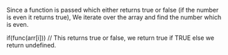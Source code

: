 Since a function is passed which either returns true or false (if the number is even it returns true),
We iterate over the array and find the number which is even.

if(func(arr[i])) // This returns true or false, we return true if TRUE 
else we return undefined.